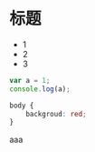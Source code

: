 # 标题

* 1
* 2
* 3

```javascript
var a = 1;
console.log(a);
```

```css
body {
    backgroud: red;
}
```
aaa
